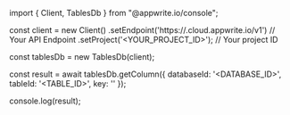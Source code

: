 import { Client, TablesDb } from "@appwrite.io/console";

const client = new Client()
    .setEndpoint('https://<REGION>.cloud.appwrite.io/v1') // Your API Endpoint
    .setProject('<YOUR_PROJECT_ID>'); // Your project ID

const tablesDb = new TablesDb(client);

const result = await tablesDb.getColumn({
    databaseId: '<DATABASE_ID>',
    tableId: '<TABLE_ID>',
    key: ''
});

console.log(result);
